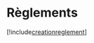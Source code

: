 # Règlements

[!include[creationreglement](reglements.creationreglement.autogen.md)]





























































































































